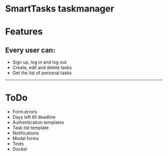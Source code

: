 # SmartTasks taskmanager
# Features
## Every user can:
* Sign up, log in and log out
* Create, edit and delete tasks
* Get the list of personal tasks
____
# ToDo
* Form.errors
* Days left till deadline
* Authentication templates
* Task list template
* Notifications
* Modal forms
* Tests
* Docker